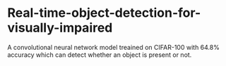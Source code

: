 # Real-time-object-detection-for-visually-impaired
A convolutional neural network model treained on CIFAR-100 with 64.8% accuracy which can detect whether an object is present or not.
